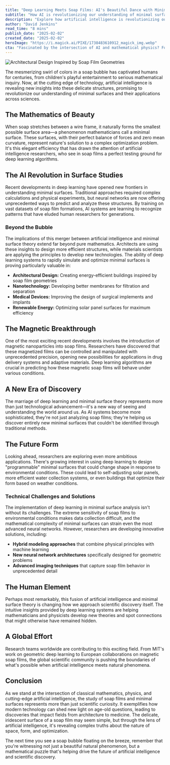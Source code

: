 ```yaml
---
title: "Deep Learning Meets Soap Films: AI's Beautiful Dance with Minimal Surfaces"
subtitle: "How AI is revolutionizing our understanding of minimal surfaces through soap film analysis"
description: "Explore how artificial intelligence is revolutionizing our understanding of minimal surfaces through soap film analysis. From architectural design to medical devices, discover how deep learning algorithms are unlocking new insights into these fascinating mathematical structures and their real-world applications."
author: "David Jenkins"
read_time: "8 mins"
publish_date: "2025-02-02"
created_date: "2025-02-02"
heroImage: "https://i.magick.ai/PIXE/1738483610912_magick_img.webp"
cta: "Fascinated by the intersection of AI and mathematical physics? Follow us on LinkedIn for the latest updates on groundbreaking research in deep learning and minimal surface theory."
---
```


![Architectural Design Inspired by Soap Film Geometries](https://i.magick.ai/PIXE/1738483610916_magick_img.webp)

The mesmerizing swirl of colors in a soap bubble has captivated humans for centuries, from children's playful entertainment to serious mathematical inquiry. Now, at the cutting edge of technology, artificial intelligence is revealing new insights into these delicate structures, promising to revolutionize our understanding of minimal surfaces and their applications across sciences.

## The Mathematics of Beauty

When soap stretches between a wire frame, it naturally forms the smallest possible surface area—a phenomenon mathematicians call a minimal surface. These surfaces, with their perfect balance of forces and zero mean curvature, represent nature's solution to a complex optimization problem. It's this elegant efficiency that has drawn the attention of artificial intelligence researchers, who see in soap films a perfect testing ground for deep learning algorithms.

## The AI Revolution in Surface Studies

Recent developments in deep learning have opened new frontiers in understanding minimal surfaces. Traditional approaches required complex calculations and physical experiments, but neural networks are now offering unprecedented ways to predict and analyze these structures. By training on vast datasets of soap film formations, AI systems are learning to recognize patterns that have eluded human researchers for generations.

### Beyond the Bubble

The implications of this merger between artificial intelligence and minimal surface theory extend far beyond pure mathematics. Architects are using these insights to design more efficient structures, while materials scientists are applying the principles to develop new technologies. The ability of deep learning systems to rapidly simulate and optimize minimal surfaces is proving particularly valuable in:

- **Architectural Design:** Creating energy-efficient buildings inspired by soap film geometries
- **Nanotechnology:** Developing better membranes for filtration and separation
- **Medical Devices:** Improving the design of surgical implements and implants
- **Renewable Energy:** Optimizing solar panel surfaces for maximum efficiency

## The Magnetic Breakthrough

One of the most exciting recent developments involves the introduction of magnetic nanoparticles into soap films. Researchers have discovered that these magnetized films can be controlled and manipulated with unprecedented precision, opening new possibilities for applications in drug delivery systems and adaptive materials. Deep learning algorithms are crucial in predicting how these magnetic soap films will behave under various conditions.

## A New Era of Discovery

The marriage of deep learning and minimal surface theory represents more than just technological advancement—it's a new way of seeing and understanding the world around us. As AI systems become more sophisticated, they're not just analyzing soap films; they're helping us discover entirely new minimal surfaces that couldn't be identified through traditional methods.

## The Future Form

Looking ahead, researchers are exploring even more ambitious applications. There's growing interest in using deep learning to design "programmable" minimal surfaces that could change shape in response to environmental conditions. These could lead to self-adjusting solar panels, more efficient water collection systems, or even buildings that optimize their form based on weather conditions.

### Technical Challenges and Solutions

The implementation of deep learning in minimal surface analysis isn't without its challenges. The extreme sensitivity of soap films to environmental conditions makes data collection difficult, and the mathematical complexity of minimal surfaces can strain even the most advanced neural networks. However, researchers are developing innovative solutions, including:

- **Hybrid modeling approaches** that combine physical principles with machine learning
- **New neural network architectures** specifically designed for geometric problems
- **Advanced imaging techniques** that capture soap film behavior in unprecedented detail

## The Human Element

Perhaps most remarkably, this fusion of artificial intelligence and minimal surface theory is changing how we approach scientific discovery itself. The intuitive insights provided by deep learning systems are helping mathematicians and physicists develop new theories and spot connections that might otherwise have remained hidden.

## A Global Effort

Research teams worldwide are contributing to this exciting field. From MIT's work on geometric deep learning to European collaborations on magnetic soap films, the global scientific community is pushing the boundaries of what's possible when artificial intelligence meets natural phenomena.

## Conclusion

As we stand at the intersection of classical mathematics, physics, and cutting-edge artificial intelligence, the study of soap films and minimal surfaces represents more than just scientific curiosity. It exemplifies how modern technology can shed new light on age-old questions, leading to discoveries that impact fields from architecture to medicine. The delicate, iridescent surface of a soap film may seem simple, but through the lens of artificial intelligence, it's revealing complex truths about the nature of space, form, and optimization.

The next time you see a soap bubble floating on the breeze, remember that you're witnessing not just a beautiful natural phenomenon, but a mathematical puzzle that's helping drive the future of artificial intelligence and scientific discovery.